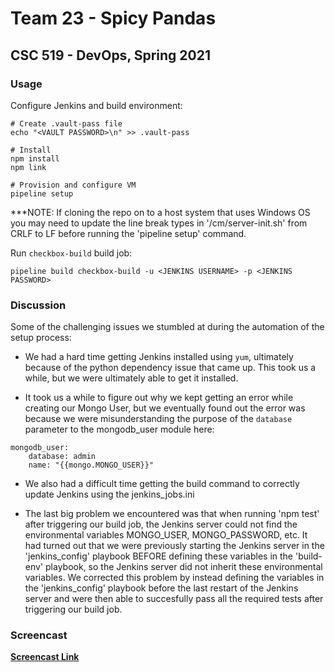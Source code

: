 # Team 23 - Spicy Pandas

## CSC 519 - DevOps, Spring 2021

### Usage

Configure Jenkins and build environment:

```shell
# Create .vault-pass file
echo "<VAULT PASSWORD>\n" >> .vault-pass

# Install
npm install
npm link

# Provision and configure VM
pipeline setup
```

***NOTE: If cloning the repo on to a host system that uses Windows OS you may need to update the line break types in '/cm/server-init.sh' from CRLF to LF before running the 'pipeline setup' command.

Run `checkbox-build` build job:

```shell
pipeline build checkbox-build -u <JENKINS USERNAME> -p <JENKINS PASSWORD>
```

### Discussion

Some of the challenging issues we stumbled at during the automation of the setup process:

- We had a hard time getting Jenkins installed using `yum`, ultimately because of the python dependency issue that came up. This took us a while, but we were ultimately able to get it installed.

- It took us a while to figure out why we kept getting an error while creating our Mongo User, but we eventually found out the error was because we were misunderstanding the purpose of the `database` parameter to the mongodb_user module here:

```
mongodb_user:
    database: admin
    name: "{{mongo.MONGO_USER}}"
```

- We also had a difficult time getting the build command to correctly update Jenkins using the jenkins_jobs.ini

- The last big problem we encountered was that when running 'npm test' after triggering our build job, the Jenkins server could not find the environmental variables MONGO_USER, MONGO_PASSWORD, etc. It had turned out that we were previously starting the Jenkins server in the 'jenkins_config' playbook BEFORE defining these variables in the 'build-env' playbook, so the Jenkins server did not inherit these environmental variables. We corrected this problem by instead defining the variables in the 'jenkins_config' playbook before the last restart of the Jenkins server and were then able to succesfully pass all the required tests after triggering our build job. 

### Screencast

**[Screencast Link](https://youtu.be/NQFJzpqOw0M)**
